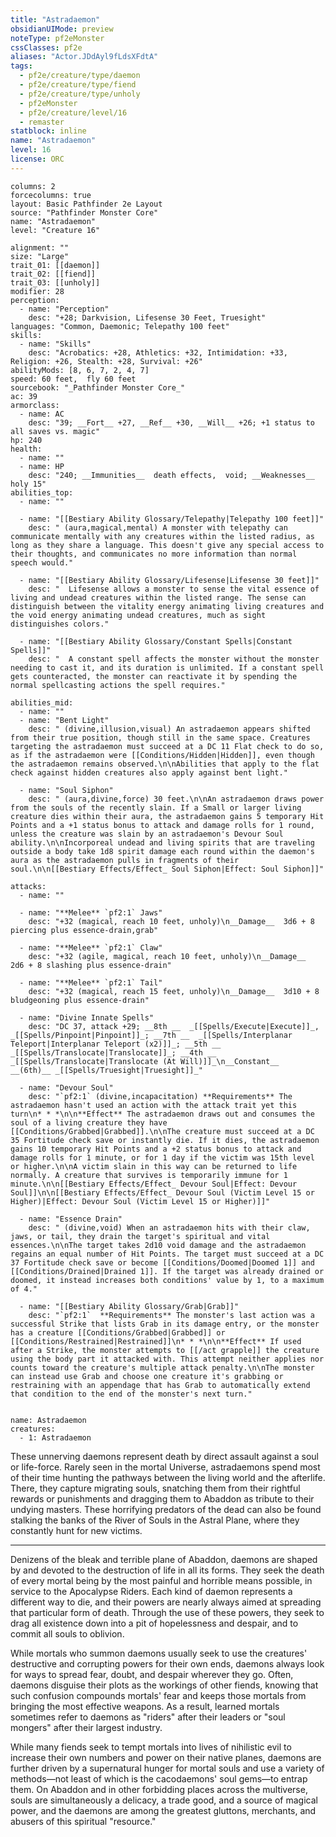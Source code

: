 ```yaml
---
title: "Astradaemon"
obsidianUIMode: preview
noteType: pf2eMonster
cssClasses: pf2e
aliases: "Actor.JDdAyl9fLdsXFdtA" 
tags:
  - pf2e/creature/type/daemon
  - pf2e/creature/type/fiend
  - pf2e/creature/type/unholy
  - pf2eMonster
  - pf2e/creature/level/16
  - remaster
statblock: inline
name: "Astradaemon"
level: 16
license: ORC
---
```


```statblock
columns: 2
forcecolumns: true
layout: Basic Pathfinder 2e Layout
source: "Pathfinder Monster Core"
name: "Astradaemon"
level: "Creature 16"

alignment: ""
size: "Large"
trait_01: [[daemon]]
trait_02: [[fiend]]
trait_03: [[unholy]]
modifier: 28
perception:
  - name: "Perception"
    desc: "+28; Darkvision, Lifesense 30 Feet, Truesight"
languages: "Common, Daemonic; Telepathy 100 feet"
skills:
  - name: "Skills"
    desc: "Acrobatics: +28, Athletics: +32, Intimidation: +33, Religion: +26, Stealth: +28, Survival: +26"
abilityMods: [8, 6, 7, 2, 4, 7]
speed: 60 feet,  fly 60 feet
sourcebook: "_Pathfinder Monster Core_"
ac: 39
armorclass:
  - name: AC
    desc: "39; __Fort__ +27, __Ref__ +30, __Will__ +26; +1 status to all saves vs. magic"
hp: 240
health:
  - name: ""
  - name: HP
    desc: "240; __Immunities__  death effects,  void; __Weaknesses__ holy 15"
abilities_top:
  - name: ""

  - name: "[[Bestiary Ability Glossary/Telepathy|Telepathy 100 feet]]"
    desc: " (aura,magical,mental) A monster with telepathy can communicate mentally with any creatures within the listed radius, as long as they share a language. This doesn't give any special access to their thoughts, and communicates no more information than normal speech would."

  - name: "[[Bestiary Ability Glossary/Lifesense|Lifesense 30 feet]]"
    desc: "  Lifesense allows a monster to sense the vital essence of living and undead creatures within the listed range. The sense can distinguish between the vitality energy animating living creatures and the void energy animating undead creatures, much as sight distinguishes colors."

  - name: "[[Bestiary Ability Glossary/Constant Spells|Constant Spells]]"
    desc: "  A constant spell affects the monster without the monster needing to cast it, and its duration is unlimited. If a constant spell gets counteracted, the monster can reactivate it by spending the normal spellcasting actions the spell requires."

abilities_mid:
  - name: ""
  - name: "Bent Light"
    desc: " (divine,illusion,visual) An astradaemon appears shifted from their true position, though still in the same space. Creatures targeting the astradaemon must succeed at a DC 11 Flat check to do so, as if the astradaemon were [[Conditions/Hidden|Hidden]], even though the astradaemon remains observed.\n\nAbilities that apply to the flat check against hidden creatures also apply against bent light."

  - name: "Soul Siphon"
    desc: " (aura,divine,force) 30 feet.\n\nAn astradaemon draws power from the souls of the recently slain. If a Small or larger living creature dies within their aura, the astradaemon gains 5 temporary Hit Points and a +1 status bonus to attack and damage rolls for 1 round, unless the creature was slain by an astradaemon's Devour Soul ability.\n\nIncorporeal undead and living spirits that are traveling outside a body take 1d8 spirit damage each round within the daemon's aura as the astradaemon pulls in fragments of their soul.\n\n[[Bestiary Effects/Effect_ Soul Siphon|Effect: Soul Siphon]]"

attacks:
  - name: ""

  - name: "**Melee** `pf2:1` Jaws"
    desc: "+32 (magical, reach 10 feet, unholy)\n__Damage__  3d6 + 8 piercing plus essence-drain,grab"

  - name: "**Melee** `pf2:1` Claw"
    desc: "+32 (agile, magical, reach 10 feet, unholy)\n__Damage__  2d6 + 8 slashing plus essence-drain"

  - name: "**Melee** `pf2:1` Tail"
    desc: "+32 (magical, reach 15 feet, unholy)\n__Damage__  3d10 + 8 bludgeoning plus essence-drain"

  - name: "Divine Innate Spells"
    desc: "DC 37, attack +29; __8th __  _[[Spells/Execute|Execute]]_, _[[Spells/Pinpoint|Pinpoint]]_; __7th __  _[[Spells/Interplanar Teleport|Interplanar Teleport (x2)]]_; __5th __  _[[Spells/Translocate|Translocate]]_; __4th __  _[[Spells/Translocate|Translocate (At Will)]]_\n__Constant__  __(6th)__ _[[Spells/Truesight|Truesight]]_"

  - name: "Devour Soul"
    desc: "`pf2:1` (divine,incapacitation) **Requirements** The astradaemon hasn't used an action with the attack trait yet this turn\n* * *\n\n**Effect** The astradaemon draws out and consumes the soul of a living creature they have [[Conditions/Grabbed|Grabbed]].\n\nThe creature must succeed at a DC 35 Fortitude check save or instantly die. If it dies, the astradaemon gains 10 temporary Hit Points and a +2 status bonus to attack and damage rolls for 1 minute, or for 1 day if the victim was 15th level or higher.\n\nA victim slain in this way can be returned to life normally. A creature that survives is temporarily immune for 1 minute.\n\n[[Bestiary Effects/Effect_ Devour Soul|Effect: Devour Soul]]\n\n[[Bestiary Effects/Effect_ Devour Soul (Victim Level 15 or Higher)|Effect: Devour Soul (Victim Level 15 or Higher)]]"

  - name: "Essence Drain"
    desc: " (divine,void) When an astradaemon hits with their claw, jaws, or tail, they drain the target's spiritual and vital essences.\n\nThe target takes 2d10 void damage and the astradaemon regains an equal number of Hit Points. The target must succeed at a DC 37 Fortitude check save or become [[Conditions/Doomed|Doomed 1]] and [[Conditions/Drained|Drained 1]]. If the target was already drained or doomed, it instead increases both conditions' value by 1, to a maximum of 4."

  - name: "[[Bestiary Ability Glossary/Grab|Grab]]"
    desc: "`pf2:1`  **Requirements** The monster's last action was a successful Strike that lists Grab in its damage entry, or the monster has a creature [[Conditions/Grabbed|Grabbed]] or [[Conditions/Restrained|Restrained]]\n* * *\n\n**Effect** If used after a Strike, the monster attempts to [[/act grapple]] the creature using the body part it attacked with. This attempt neither applies nor counts toward the creature's multiple attack penalty.\n\nThe monster can instead use Grab and choose one creature it's grabbing or restraining with an appendage that has Grab to automatically extend that condition to the end of the monster's next turn."
 
```

```encounter-table
name: Astradaemon
creatures:
  - 1: Astradaemon
```



These unnerving daemons represent death by direct assault against a soul or life-force. Rarely seen in the mortal Universe, astradaemons spend most of their time hunting the pathways between the living world and the afterlife. There, they capture migrating souls, snatching them from their rightful rewards or punishments and dragging them to Abaddon as tribute to their undying masters. These horrifying predators of the dead can also be found stalking the banks of the River of Souls in the Astral Plane, where they constantly hunt for new victims.

* * *

Denizens of the bleak and terrible plane of Abaddon, daemons are shaped by and devoted to the destruction of life in all its forms. They seek the death of every mortal being by the most painful and horrible means possible, in service to the Apocalypse Riders. Each kind of daemon represents a different way to die, and their powers are nearly always aimed at spreading that particular form of death. Through the use of these powers, they seek to drag all existence down into a pit of hopelessness and despair, and to commit all souls to oblivion.

While mortals who summon daemons usually seek to use the creatures' destructive and corrupting powers for their own ends, daemons always look for ways to spread fear, doubt, and despair wherever they go. Often, daemons disguise their plots as the workings of other fiends, knowing that such confusion compounds mortals' fear and keeps those mortals from bringing the most effective weapons. As a result, learned mortals sometimes refer to daemons as "riders" after their leaders or "soul mongers" after their largest industry.

While many fiends seek to tempt mortals into lives of nihilistic evil to increase their own numbers and power on their native planes, daemons are further driven by a supernatural hunger for mortal souls and use a variety of methods—not least of which is the cacodaemons' soul gems—to entrap them. On Abaddon and in other forbidding places across the multiverse, souls are simultaneously a delicacy, a trade good, and a source of magical power, and the daemons are among the greatest gluttons, merchants, and abusers of this spiritual "resource."
